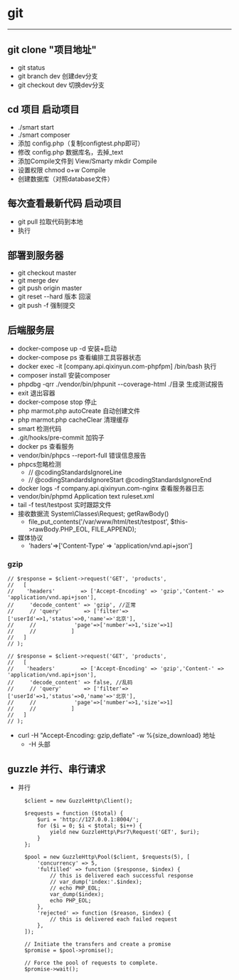 # git

---

## git clone "项目地址"

* git status 
* git branch dev 创建dev分支
* git checkout dev  切换dev分支

## cd 项目  启动项目

* ./smart start  
* ./smart composer 
* 添加 config.php（复制configtest.php即可）
* 修改 config.php 数据库名，去掉_text
* 添加Compile文件到 View/Smarty   mkdir Compile
* 设置权限 chmod  o+w Compile 
* 创建数据库（对照database文件）

## 每次查看最新代码  启动项目  

* git pull 拉取代码到本地  
* 执行

## 部署到服务器

* git checkout master
* git merge dev
* git push origin master 
* git reset --hard 版本  回滚
* git push -f 强制提交

## 后端服务层

* docker-compose up -d  安装+启动
* docker-compose ps  查看编排工具容器状态
* docker exec -it [company.api.qixinyun.com-phpfpm] /bin/bash  执行
* composer install  安装composer
* phpdbg -qrr ./vendor/bin/phpunit --coverage-html ./目录  生成测试报告
* exit  退出容器
* docker-compose stop  停止
* php marmot.php autoCreate 自动创建文件
* php marmot.php cacheClear 清理缓存
* smart 检测代码
* .git/hooks/pre-commit 加钩子
* docker ps  查看服务
* vendor/bin/phpcs --report-full 错误信息报告
* phpcs忽略检测
	* // @codingStandardsIgnoreLine
	* // @codingStandardsIgnoreStart @codingStandardsIgnoreEnd
* docker logs -f company.api.qixinyun.com-nginx 查看服务器日志
* vendor/bin/phpmd Application text ruleset.xml   
* tail -f test/testpost 实时跟踪文件 
* 接收数据流 System\Classes\Request;  getRawBody()
	* file_put_contents('/var/www/html/test/testpost', $this->rawBody.PHP_EOL, FILE_APPEND);
* 媒体协议 
	* 'haders'=>['Content-Type' => 'application/vnd.api+json']
### gzip
	// $response = $client->request('GET', 'products',
	//   [
	//    'headers'        => ['Accept-Encoding' => 'gzip','Content-' => 'application/vnd.api+json'],
	//     'decode_content' => 'gzip', //正常
	//     // 'query'       => ['filter'=>['userId'=>1,'status'=>0,'name'=>'北京'],
	//     //            'page'=>['number'=>1,'size'=>1]
	//     //           ]
	//   ]
	// );

	// $response = $client->request('GET', 'products',
	//   [
	//    'headers'        => ['Accept-Encoding' => 'gzip','Content-' => 'application/vnd.api+json'],
	//     'decode_content' => false, //乱码
	//     // 'query'       => ['filter'=>['userId'=>1,'status'=>0,'name'=>'北京'],
	//     //            'page'=>['number'=>1,'size'=>1]
	//     //           ]
	//   ]
	// );

* curl -H "Accept-Encoding: gzip,deflate" -w %{size_download} 地址
	* -H 头部

## guzzle 并行、串行请求

* 并行

		$client = new GuzzleHttp\Client();
		
		$requests = function ($total) {
		    $uri = 'http://127.0.0.1:8004/';
		    for ($i = 0; $i < $total; $i++) {
		        yield new GuzzleHttp\Psr7\Request('GET', $uri);
		    }
		};
		
		$pool = new GuzzleHttp\Pool($client, $requests(5), [
		    'concurrency' => 5,
		    'fulfilled' => function ($response, $index) {
		        // this is delivered each successful response
		        // var_dump('index:'.$index);
		        // echo PHP_EOL;
		        var_dump($index);
		        echo PHP_EOL;
		    },
		    'rejected' => function ($reason, $index) {
		        // this is delivered each failed request
		    },
		]);
		
		// Initiate the transfers and create a promise
		$promise = $pool->promise();
		
		// Force the pool of requests to complete.
		$promise->wait();

